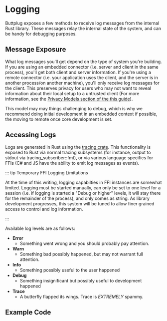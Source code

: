 # Logging

Buttplug exposes a few methods to receive log messages from the internal Rust library. These messages relay the internal state of the system, and can be handy for debugging purposes.

## Message Exposure

What log messages you'll get depend on the type of system you're building. If you are using an embedded connector (i.e. server and client in the same process), you'll get both client and server information. If you're using a remote connector (i.e. your application uses the client, and the server is in another process/on another machine), you'll only receive log messages for the client. This preserves privacy for users who may not want to reveal information about their local setup to a untrusted client (For more information, see the [Privacy Models section of the this guide](cookbook/privacy-models.markdown)).

This model may may things challenging to debug, which is why we recommend doing initial development in an embedded context if possible, the moving to remote once core development is set.

## Accessing Logs

Logs are generated in Rust using the [tracing crate](https://github.com/tokio-rs/tracing). This functionality is exposed to Rust via normal tracing subsystems (for instance, output to stdout via tracing_subscriber::fmt), or via various language specifics for FFIs (C# and JS have the ability to emit log messages as events).

::: tip Temporary FFI Logging Limitations

At the time of this writing, logging capabilties in FFI instances are somewhat limited. Logging must be started manually, can only be set to one level for a session (i.e. if logging is started a "Debug or higher" levels, it will stay there for the remainder of the process), and only comes as string. As library development progresses, this system will be tuned to allow finer grained access to control and log information.

:::

Available log levels are as follows:

- **Error**
  - Something went wrong and you should probably pay attention.
- **Warn**
  - Something bad possibly happened, but may not warrant full attention.
- **Info**
  - Something possibly useful to the user happened
- **Debug**
  - Something insignificant but possibly useful to development happened
- **Trace**
  - A butterfly flapped its wings. Trace is _EXTREMELY_ spammy.

## Example Code

<CodeSwitcher :languages="{rust:'Rust', csharp:'C#', js:'Javascript'}">
<template v-slot:rust>

Handling and/or outputting log messages in Rust is left up to the user, via normal methods of output for the [tracing crate.](https://github.com/tokio-rs/tracing) To output messages to stdout (i.e. the console) we recommend using the [tracing_subscriber](https://docs.rs/tracing-subscriber/) create with its fmt instance, like so:

<<< @/examples/rust/src/bin/logging.rs

tracing_subscriber::fmt uses environment variables to set log level filters. The filters are strings set to the levels mentioned in the previous section.

To set up log output using tracing_subscriber on a shell, you can use

```shell
RUST_LOG="debug" ./[your_program_here]
```

To set this up in Powershell on windows, you can use 

```powershell
$env:RUST_LOG="debug"
```

Running the example above, you should see something like this (may not be exact. For instance, most people probably won't be writing sex toy software documentation on Christmas.):

```
Dec 25 20:49:11.826  INFO buttplug::server::comm_managers::btleplug: Setting bluetooth device event handler.
Dec 25 20:49:11.826  INFO InProcessClientConnectorEventSenderLoop: buttplug::connector::in_process_connector: Starting In Process Client Connector Event Sender Loop
Dec 25 20:49:11.839  INFO buttplug::server::comm_managers::serialport::serialport_comm_manager: Serial port created!
Dec 25 20:49:11.840  INFO buttplug::server::comm_managers::lovense_dongle::lovense_hid_dongle_comm_manager: Lovense dongle HID Manager created!
Dec 25 20:49:11.841  INFO buttplug::server::comm_managers::lovense_dongle::lovense_serial_dongle_comm_manager: Lovense dongle serial port created!
Dec 25 20:49:11.841  INFO Lovense HID Dongle State Machine: buttplug::server::comm_managers::lovense_dongle::lovense_dongle_state_machine: Running wait for dongle step
Dec 25 20:49:11.842  INFO Lovense Dongle State Machine: buttplug::server::comm_managers::lovense_dongle::lovense_dongle_state_machine: Running wait for dongle step
Dec 25 20:49:11.842  INFO Client: buttplug::client: Connecting to server.
Dec 25 20:49:11.845  INFO Client: buttplug::client: Connection to server succeeded.
Dec 25 20:49:11.846  INFO buttplug::server::comm_managers::lovense_dongle::lovense_serial_dongle_comm_manager: Got 0 serial ports back
Dec 25 20:49:11.847  INFO Client: buttplug::client: Running handshake with server.
Dec 25 20:49:11.847  INFO Client:Client Loop Span: buttplug::client::internal: Starting client event loop.
Dec 25 20:49:11.850  INFO Client:Client Loop Span:Client Event Loop: buttplug::server: Performing server handshake check
Dec 25 20:49:11.852  INFO Client:Client Loop Span:Client Event Loop: buttplug::server: Server handshake check successful.
Dec 25 20:49:11.854  INFO Client: buttplug::client: Connected to Buttplug Server
```

</template>
<template v-slot:csharp>

<<< @/examples/csharp/LoggingExample/Program.cs

</template>
<template v-slot:js>

<<< @/examples/javascript/logging.js

</template>
</CodeSwitcher>